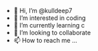 - 👋 Hi, I’m @kulldeep7
- 👀 I’m interested in coding 
- 🌱 I’m currently learning c
- 💞️ I’m looking to collaborate 
- 📫 How to reach me ...

<!---
kulldeep7/kulldeep7 is a ✨ special ✨ repository because its `README.md` (this file) appears on your GitHub profile.
You can click the Preview link to take a look at your changes.
--->
